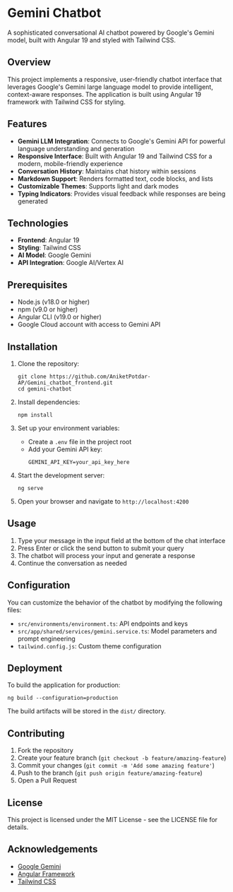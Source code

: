 # Gemini Chatbot

A sophisticated conversational AI chatbot powered by Google's Gemini model, built with Angular 19 and styled with Tailwind CSS.

## Overview

This project implements a responsive, user-friendly chatbot interface that leverages Google's Gemini large language model to provide intelligent, context-aware responses. The application is built using Angular 19 framework with Tailwind CSS for styling.

## Features

- **Gemini LLM Integration**: Connects to Google's Gemini API for powerful language understanding and generation
- **Responsive Interface**: Built with Angular 19 and Tailwind CSS for a modern, mobile-friendly experience
- **Conversation History**: Maintains chat history within sessions
- **Markdown Support**: Renders formatted text, code blocks, and lists
- **Customizable Themes**: Supports light and dark modes
- **Typing Indicators**: Provides visual feedback while responses are being generated

## Technologies

- **Frontend**: Angular 19
- **Styling**: Tailwind CSS
- **AI Model**: Google Gemini
- **API Integration**: Google AI/Vertex AI

## Prerequisites

- Node.js (v18.0 or higher)
- npm (v9.0 or higher)
- Angular CLI (v19.0 or higher)
- Google Cloud account with access to Gemini API

## Installation

1. Clone the repository:
   ```
   git clone https://github.com/AniketPotdar-AP/Gemini_chatbot_frontend.git
   cd gemini-chatbot
   ```

2. Install dependencies:
   ```
   npm install
   ```

3. Set up your environment variables:
   - Create a `.env` file in the project root
   - Add your Gemini API key:
     ```
     GEMINI_API_KEY=your_api_key_here
     ```

4. Start the development server:
   ```
   ng serve
   ```

5. Open your browser and navigate to `http://localhost:4200`

## Usage

1. Type your message in the input field at the bottom of the chat interface
2. Press Enter or click the send button to submit your query
3. The chatbot will process your input and generate a response
4. Continue the conversation as needed

## Configuration

You can customize the behavior of the chatbot by modifying the following files:

- `src/environments/environment.ts`: API endpoints and keys
- `src/app/shared/services/gemini.service.ts`: Model parameters and prompt engineering
- `tailwind.config.js`: Custom theme configuration

## Deployment

To build the application for production:

```
ng build --configuration=production
```

The build artifacts will be stored in the `dist/` directory.

## Contributing

1. Fork the repository
2. Create your feature branch (`git checkout -b feature/amazing-feature`)
3. Commit your changes (`git commit -m 'Add some amazing feature'`)
4. Push to the branch (`git push origin feature/amazing-feature`)
5. Open a Pull Request

## License

This project is licensed under the MIT License - see the LICENSE file for details.

## Acknowledgements

- [Google Gemini](https://deepmind.google/technologies/gemini/)
- [Angular Framework](https://angular.io/)
- [Tailwind CSS](https://tailwindcss.com/)